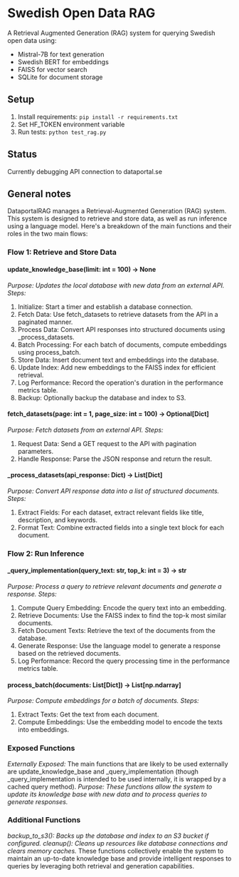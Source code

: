 # Swedish Open Data RAG

A Retrieval Augmented Generation (RAG) system for querying Swedish open data using:
- Mistral-7B for text generation
- Swedish BERT for embeddings
- FAISS for vector search
- SQLite for document storage

## Setup
1. Install requirements: `pip install -r requirements.txt`
2. Set HF_TOKEN environment variable
3. Run tests: `python test_rag.py`

## Status
Currently debugging API connection to dataportal.se


## General notes

DataportalRAG manages a Retrieval-Augmented Generation (RAG) system. This system is designed to retrieve and store data, as well as run inference using a language model. Here's a breakdown of the main functions and their roles in the two main flows:

### Flow 1: Retrieve and Store Data
#### update_knowledge_base(limit: int = 100) -> None
*Purpose: Updates the local database with new data from an external API.*
*Steps:*
1. Initialize: Start a timer and establish a database connection.
2. Fetch Data: Use fetch_datasets to retrieve datasets from the API in a paginated manner.
3. Process Data: Convert API responses into structured documents using _process_datasets.
4. Batch Processing: For each batch of documents, compute embeddings using process_batch.
5. Store Data: Insert document text and embeddings into the database.
6. Update Index: Add new embeddings to the FAISS index for efficient retrieval.
7. Log Performance: Record the operation's duration in the performance metrics table.
8. Backup: Optionally backup the database and index to S3.

#### fetch_datasets(page: int = 1, page_size: int = 100) -> Optional[Dict]
*Purpose: Fetch datasets from an external API.*
*Steps:*
1. Request Data: Send a GET request to the API with pagination parameters.
2. Handle Response: Parse the JSON response and return the result.

#### _process_datasets(api_response: Dict) -> List[Dict]
*Purpose: Convert API response data into a list of structured documents.*
*Steps:*
1. Extract Fields: For each dataset, extract relevant fields like title, description, and keywords.
2. Format Text: Combine extracted fields into a single text block for each document.

### Flow 2: Run Inference
#### _query_implementation(query_text: str, top_k: int = 3) -> str
*Purpose: Process a query to retrieve relevant documents and generate a response.*
*Steps:*
1. Compute Query Embedding: Encode the query text into an embedding.
2. Retrieve Documents: Use the FAISS index to find the top-k most similar documents.
3. Fetch Document Texts: Retrieve the text of the documents from the database.
4. Generate Response: Use the language model to generate a response based on the retrieved documents.
5. Log Performance: Record the query processing time in the performance metrics table.

#### process_batch(documents: List[Dict]) -> List[np.ndarray]
*Purpose: Compute embeddings for a batch of documents.*
*Steps:*
1. Extract Texts: Get the text from each document.
2. Compute Embeddings: Use the embedding model to encode the texts into embeddings.

### Exposed Functions
*Externally Exposed:* The main functions that are likely to be used externally are update_knowledge_base and _query_implementation (though _query_implementation is intended to be used internally, it is wrapped by a cached query method).
*Purpose: These functions allow the system to update its knowledge base with new data and to process queries to generate responses.*

### Additional Functions
*backup_to_s3(): Backs up the database and index to an S3 bucket if configured.*
*cleanup(): Cleans up resources like database connections and clears memory caches.*
These functions collectively enable the system to maintain an up-to-date knowledge base and provide intelligent responses to queries by leveraging both retrieval and generation capabilities.